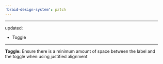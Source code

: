 ```yaml
---
'braid-design-system': patch
---
```


---
updated:
  - Toggle
---

**Toggle:** Ensure there is a minimum amount of space between the label and the toggle when using justified alignment
